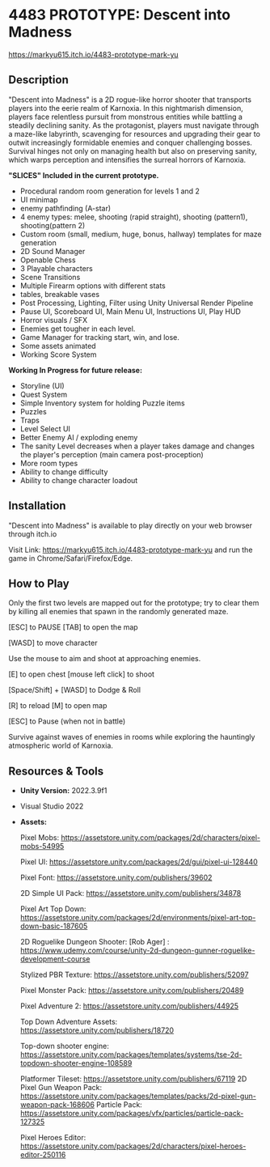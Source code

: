 # 4483 PROTOTYPE: Descent into Madness

https://markyu615.itch.io/4483-prototype-mark-yu

## Description

"Descent into Madness" is a  2D rogue-like horror shooter that transports players into the eerie realm of Karnoxia. In this nightmarish dimension, players face relentless pursuit from monstrous entities while battling a steadily declining sanity. As the protagonist, players must navigate through a maze-like labyrinth, scavenging for resources and upgrading their gear to outwit increasingly formidable enemies and conquer challenging bosses. Survival hinges not only on managing health but also on preserving sanity, which warps perception and intensifies the surreal horrors of Karnoxia.

**"SLICES" Included in the current prototype.**

- Procedural random room generation for levels 1 and 2
- UI minimap
- enemy pathfinding (A-star)
- 4 enemy types: melee, shooting (rapid straight), shooting (pattern1), shooting(pattern 2)
- Custom room (small, medium, huge, bonus, hallway) templates for maze generation 
- 2D Sound Manager 
- Openable Chess
- 3 Playable characters
- Scene Transitions
- Multiple Firearm options with different stats
- tables, breakable vases
- Post Processing, Lighting, Filter using Unity Universal Render Pipeline
- Pause UI, Scoreboard UI, Main Menu UI, Instructions UI, Play HUD 
- Horror visuals / SFX
- Enemies get tougher in each level.
- Game Manager for tracking start, win, and lose.
- Some assets animated
- Working Score System 

**Working In Progress for future release:** 

- Storyline (UI)
- Quest System 
- Simple Inventory system for holding Puzzle items 
- Puzzles
- Traps
- Level Select UI
- Better Enemy AI / exploding enemy
- The sanity Level  decreases when a player takes damage and changes the player's perception (main camera post-proception)
- More room types
- Ability to change difficulty
- Ability to change character loadout

## Installation

"Descent into Madness" is available to play directly on your web browser through itch.io

 Visit Link: https://markyu615.itch.io/4483-prototype-mark-yu and run the game in Chrome/Safari/Firefox/Edge.

## How to Play

Only the first two levels are mapped out for the prototype; try to clear them by killing all enemies that spawn in the randomly generated maze. 



[ESC] to PAUSE    [TAB] to open the map

[WASD] to move character 

Use the mouse to aim and shoot at approaching enemies.

[E] to open chest    [mouse left click] to shoot

[Space/Shift] + [WASD] to Dodge & Roll

[R] to reload     [M] to open map

[ESC] to Pause (when not in battle)

Survive against waves of enemies in rooms while exploring the hauntingly atmospheric world of Karnoxia.

## Resources & Tools

- **Unity Version:** 2022.3.9f1

- Visual Studio 2022

- **Assets:** 

  Pixel Mobs: https://assetstore.unity.com/packages/2d/characters/pixel-mobs-54995

  Pixel UI: https://assetstore.unity.com/packages/2d/gui/pixel-ui-128440

  Pixel Font: https://assetstore.unity.com/publishers/39602

  2D Simple UI Pack: https://assetstore.unity.com/publishers/34878

  Pixel Art Top Down: https://assetstore.unity.com/packages/2d/environments/pixel-art-top-down-basic-187605

  2D Roguelike Dungeon Shooter: [Rob Ager] : https://www.udemy.com/course/unity-2d-dungeon-gunner-roguelike-development-course

  Stylized PBR Texture: https://assetstore.unity.com/publishers/52097

  Pixel Monster Pack: https://assetstore.unity.com/publishers/20489

  Pixel Adventure 2: https://assetstore.unity.com/publishers/44925

  Top Down Adventure Assets: https://assetstore.unity.com/publishers/18720

  Top-down shooter engine: https://assetstore.unity.com/packages/templates/systems/tse-2d-topdown-shooter-engine-108589

  Platformer Tileset: https://assetstore.unity.com/publishers/67119
  2D Pixel Gun Weapon Pack: https://assetstore.unity.com/packages/templates/packs/2d-pixel-gun-weapon-pack-168606
  Particle Pack: https://assetstore.unity.com/packages/vfx/particles/particle-pack-127325

  Pixel Heroes Editor: https://assetstore.unity.com/packages/2d/characters/pixel-heroes-editor-250116

  

